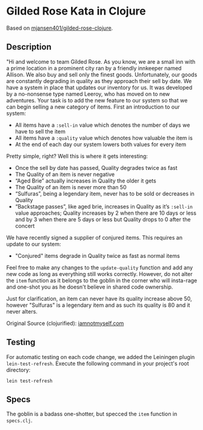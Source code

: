 # Gilded Rose Kata in Clojure

Based on
[mjansen401/gilded-rose-clojure](https://github.com/mjansen401/gilded-rose-clojure).

## Description

"Hi and welcome to team Gilded Rose. As you know, we are a small inn with a
prime location in a prominent city ran by a friendly innkeeper named Allison. We
also buy and sell only the finest goods. Unfortunately, our goods are constantly
degrading in quality as they approach their sell by date. We have a system in
place that updates our inventory for us. It was developed by a no-nonsense type
named Leeroy, who has moved on to new adventures. Your task is to add the new
feature to our system so that we can begin selling a new category of items.
First an introduction to our system:

* All items have a `:sell-in` value which denotes the number of days we have to sell
  the item
* All items have a `:quality` value which denotes how valuable the item is
* At the end of each day our system lowers both values for every item

Pretty simple, right? Well this is where it gets interesting:

* Once the sell by date has passed, Quality degrades twice as fast
* The Quality of an item is never negative
* “Aged Brie” actually increases in Quality the older it gets
* The Quality of an item is never more than 50
* “Sulfuras”, being a legendary item, never has to be sold or decreases in
  Quality
* “Backstage passes”, like aged brie, increases in Quality as it’s `:sell-in`
  value approaches; Quality increases by 2 when there are 10 days or less and by
  3 when there are 5 days or less but Quality drops to 0 after the concert

We have recently signed a supplier of conjured items. This requires an update to our system:

* "Conjured" items degrade in Quality twice as fast as normal items

Feel free to make any changes to the `update-quality` function and add any new
code as long as everything still works correctly. However, do not alter the
`item` function as it belongs to the goblin in the corner who will insta-rage
and one-shot you as he doesn't believe in shared code ownership.

Just for clarification, an item can never have its quality increase above 50,
however "Sulfuras" is a legendary item and as such its quality is 80 and it
never alters.

Original Source (clojurified):
[iamnotmyself.com](http://iamnotmyself.com/2011/02/13/refactor-this-the-gilded-rose-kata/)

## Testing

For automatic testing on each code change, we added the Leiningen plugin
`lein-test-refresh`. Execute the following command in your project's root
directory:

    lein test-refresh

## Specs

The goblin is a badass one-shotter, but specced the `item` function in `specs.clj`.
